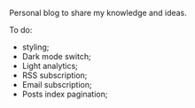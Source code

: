 Personal blog to share my knowledge and ideas.

To do:

- styling;
- Dark mode switch;
- Light analytics;
- RSS subscription;
- Email subscription;
- Posts index pagination;
